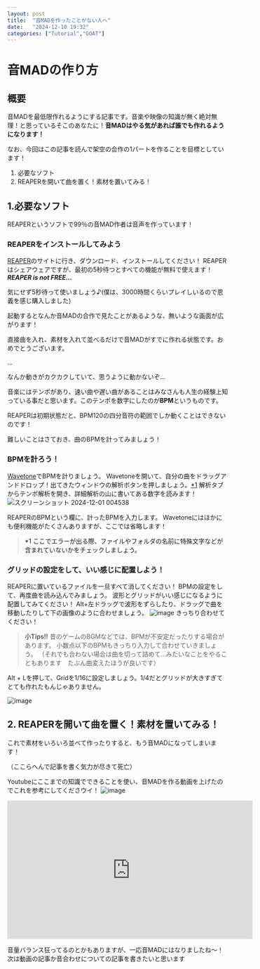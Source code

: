 ```yaml
---
layout: post
title:  "音MADを作ったことがない人へ"
date:   "2024-12-10 19:32"
categories: ["Tutorial","GOAT"]
---
```


# 音MADの作り方

## 概要
音MADを最低限作れるようにする記事です。音楽や映像の知識が無く絶対無理！と思っているそこのあなたに！**音MADはやる気があれば誰でも作れるようになります！**

なお、今回はこの記事を読んで架空の合作の1パートを作ることを目標としています！

1. 必要なソフト
1. REAPERを開いて曲を置く！素材を置いてみる！


## 1.必要なソフト
REAPERというソフトで99％の音MAD作者は音声を作っています！
### REAPERをインストールしてみよう
[REAPER](https://www.reaper.fm/download.php)のサイトに行き、ダウンロード、インストールしてください！
REAPERはシェアウェアですが、最初の5秒待つとすべての機能が無料で使えます！ ***REAPER is not FREE...***

気にせず5秒待って使いましょう♪(僕は、3000時間くらいプレイしいるので恩義を感じ購入しました)

起動するとなんか音MADの合作で見たことがあるような、無いような画面が広がります！

直接曲を入れ、素材を入れて並べるだけで音MADがすでに作れる状態です。おめでとうございます。

...

なんか動きがカクカクしていて、思うように動かないぞ…

音楽にはテンポがあり、速い曲や遅い曲があることはみなさんも人生の経験上知っている事だと思います。このテンポを数字にしたのが**BPM**というものです。

REAPERは初期状態だと、BPM120の四分音符の範囲でしか動くことはできないのです！

難しいことはさておき、曲のBPMを計ってみましょう！
### BPMを計ろう！
[Wavetone](https://ackiesound.ifdef.jp/download.html)でBPMを計りましょう。
Wavetoneを開いて、自分の曲をドラッグアンドドロップ！出てきたウィンドウの解析ボタンを押しましょう。[\*1](#\*1)
解析タブからテンポ解析を開き、詳細解析の山に書いてある数字を読みます！
![スクリーンショット 2024-12-01 004538](https://hackmd-prod-images.s3-ap-northeast-1.amazonaws.com/uploads/upload_1a2f6de4270ffdd47dfd9361250c73be.png?AWSAccessKeyId=AKIA3XSAAW6AWSKNINWO&Expires=1733827448&Signature=UCvXQF%2FqY8R5u7U3ff%2B3BzcDiNs%3D)

REAPERのBPMという欄に、計ったBPMを入力します。
Wavetoneにはほかにも便利機能がたくさんありますが、ここでは省略します！
> <a id="\*1">\*1 ここでエラーが出る際、ファイルやフォルダの名前に特殊文字などが含まれていないかをチェックしましょう。</a>

### グリッドの設定をして、いい感じに配置しよう！
REAPERに置いているファイルを一旦すべて消してください！
BPMの設定をして、再度曲を読み込んでみましょう。
波形とグリッドがいい感じになるように配置してみてください！
Alt+左ドラッグで波形をずらしたり、ドラッグで曲を移動したりして下の画像のように合わせましょう。
![image](https://hackmd-prod-images.s3-ap-northeast-1.amazonaws.com/uploads/upload_55890a5c7c691aa5feda6129642e0883.png?AWSAccessKeyId=AKIA3XSAAW6AWSKNINWO&Expires=1733827468&Signature=jwgVLtXCDRsd7CmrqepgRmY7rWE%3D)
きっちり合わせてください！

> **小Tips!!**
昔のゲームのBGMなどでは、BPMが不安定だったりする場合があります。
小数点以下のBPMもきっちり入力して合わせていきましょう。
（それでも合わない場合は曲を切って詰めて…みたいなことをやることもあります　たぶん曲変えたほうが良いです）

Alt + Lを押して、Gridを1/16に設定しましょう。1/4だとグリッドが大きすぎてとても作れたもんじゃありません。

![image](https://hackmd-prod-images.s3-ap-northeast-1.amazonaws.com/uploads/upload_1f695e670bf8290178c1f422516222da.png?AWSAccessKeyId=AKIA3XSAAW6AWSKNINWO&Expires=1733827486&Signature=aBLxF2vnOvN0TK0QBfycptsyKQc%3D)



## 2. REAPERを開いて曲を置く！素材を置いてみる！
これで素材をいろいろ並べて作ったりすると、もう音MADになってしまいます！

（ここらへんで記事を書く気力が尽きて死亡）

Youtubeにここまでの知識でできることを使い、音MADを作る動画を上げたのでこれを参考にしてくださウイ！
![image](https://i.ytimg.com/vi/K37ovZAHYFE/hq720.jpg?sqp=-oaymwEhCK4FEIIDSFryq4qpAxMIARUAAAAAGAElAADIQj0AgKJD&rs=AOn4CLAw76I0XD-2N9Nfm2CJNPj9UUlUBA)

<iframe width="560" height="315" src="https://www.youtube.com/embed/e-JZBJWWYjo?si=C9R-OvoB-m6Mi5FP" title="YouTube video player" frameborder="0" allow="accelerometer; autoplay; clipboard-write; encrypted-media; gyroscope; picture-in-picture; web-share" referrerpolicy="strict-origin-when-cross-origin" allowfullscreen></iframe>

音量バランス狂ってるのとかもありますが、一応音MADにはなりましたね～！
次は動画の記事か音合わせについての記事を書きたいと思います